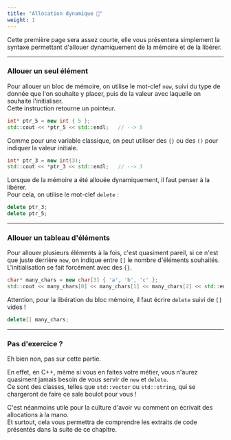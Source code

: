 ```yaml
---
title: "Allocation dynamique 🎇"
weight: 1
---
```


Cette première page sera assez courte, elle vous présentera simplement la syntaxe permettant d'allouer dynamiquement de la mémoire et de la libérer.

---

### Allouer un seul élément 

Pour allouer un bloc de mémoire, on utilise le mot-clef `new`, suivi du type de donnée que l'on souhaite y placer, puis de la valeur avec laquelle on souhaite l'initialiser.  
Cette instruction retourne un pointeur.

```cpp
int* ptr_5 = new int { 5 };
std::cout << *ptr_5 << std::endl;   // --> 5
```

Comme pour une variable classique, on peut utiliser des `{}` ou des `()` pour indiquer la valeur initiale.
```cpp
int* ptr_3 = new int(3);
std::cout << *ptr_3 << std::endl;   // --> 3
```

Lorsque de la mémoire a été allouée dynamiquement, il faut penser à la libérer.  
Pour cela, on utilise le mot-clef `delete` :
```cpp
delete ptr_3;
delete ptr_5;
```

---

### Allouer un tableau d'éléments

Pour allouer plusieurs éléments à la fois, c'est quasiment pareil, si ce n'est que juste derrière `new`, on indique entre `[]` le nombre d'éléments souhaités.  
L'initialisation se fait forcément avec des `{}`.

```cpp
char* many_chars = new char[3] { 'a', 'b', 'c' };
std::cout << many_chars[0] << many_chars[1] << many_chars[2] << std::endl;   // --> abc
```

Attention, pour la libération du bloc mémoire, il faut écrire `delete` suivi de `[]` vides !
```cpp
delete[] many_chars;
```

---

### Pas d'exercice ?

Eh bien non, pas sur cette partie.

En effet, en C++, même si vous en faites votre métier, vous n'aurez quasiment jamais besoin de vous servir de `new` et `delete`.  
Ce sont des classes, telles que `std::vector` ou `std::string`, qui se chargeront de faire ce sale boulot pour vous !  

C'est néanmoins utile pour la culture d'avoir vu comment on écrivait des allocations à la mano.  
Et surtout, cela vous permettra de comprendre les extraits de code présentés dans la suite de ce chapitre.
